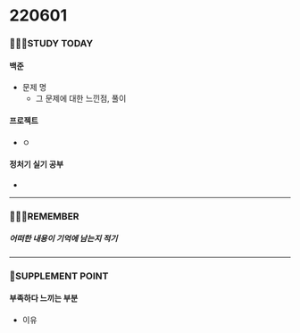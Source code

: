 # 220601

### 👨🏼‍🏫STUDY TODAY

#### 백준

- 문제 명
  - 그 문제에 대한 느낀점, 풀이



#### 프로젝트

- ㅇ



#### 정처기 실기 공부

- 

---

### 💆🏼‍♂️REMEMBER

##### 어떠한 내용이 기억에 남는지 적기

---

### 💫SUPPLEMENT POINT

#### 부족하다 느끼는 부분

- 이유
